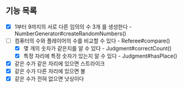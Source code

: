 ## 기능 목록

- [X] 1부터 9까지의 서로 다른 임의의 수 3개 를 생성한다 - NumberGenerator#createRandomNumbers()
- [ ] 컴퓨터의 수와 플레이어의 수를 비교할 수 있다 - Referee#compare()
    - [X] 몇 개의 숫자가 같은지를 알 수 있다 - Judgment#correctCount()
    - [X] 특정 자리에 특정 숫자가 있는지 알 수 있다 - Judgment#hasPlace()
- [X] 같은 수가 같은 자리에 있으면 스트라이크
- [X] 같은 수가 다른 자리에 있으면 볼
- [X] 같은 수가 전혀 없으면 낫싱이다
